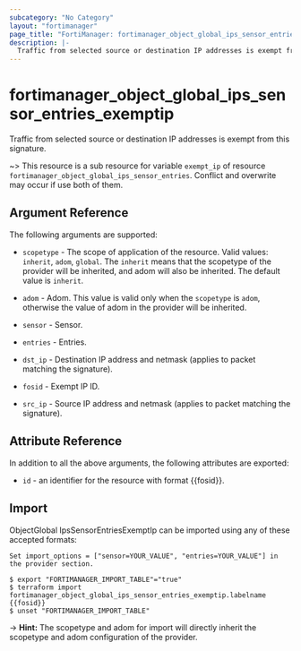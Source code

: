 ```yaml
---
subcategory: "No Category"
layout: "fortimanager"
page_title: "FortiManager: fortimanager_object_global_ips_sensor_entries_exemptip"
description: |-
  Traffic from selected source or destination IP addresses is exempt from this signature.
---
```


# fortimanager_object_global_ips_sensor_entries_exemptip
Traffic from selected source or destination IP addresses is exempt from this signature.

~> This resource is a sub resource for variable `exempt_ip` of resource `fortimanager_object_global_ips_sensor_entries`. Conflict and overwrite may occur if use both of them.



## Argument Reference


The following arguments are supported:

* `scopetype` - The scope of application of the resource. Valid values: `inherit`, `adom`, `global`. The `inherit` means that the scopetype of the provider will be inherited, and adom will also be inherited. The default value is `inherit`.
* `adom` - Adom. This value is valid only when the `scopetype` is `adom`, otherwise the value of adom in the provider will be inherited.
* `sensor` - Sensor.
* `entries` - Entries.

* `dst_ip` - Destination IP address and netmask (applies to packet matching the signature).
* `fosid` - Exempt IP ID.
* `src_ip` - Source IP address and netmask (applies to packet matching the signature).


## Attribute Reference

In addition to all the above arguments, the following attributes are exported:
* `id` - an identifier for the resource with format {{fosid}}.

## Import

ObjectGlobal IpsSensorEntriesExemptIp can be imported using any of these accepted formats:
```
Set import_options = ["sensor=YOUR_VALUE", "entries=YOUR_VALUE"] in the provider section.

$ export "FORTIMANAGER_IMPORT_TABLE"="true"
$ terraform import fortimanager_object_global_ips_sensor_entries_exemptip.labelname {{fosid}}
$ unset "FORTIMANAGER_IMPORT_TABLE"
```
-> **Hint:** The scopetype and adom for import will directly inherit the scopetype and adom configuration of the provider.
